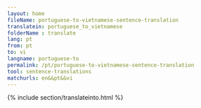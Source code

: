 ```yaml
---
layout: home
fileName: portuguese-to-vietnamese-sentence-translation
translatein: portuguese_to_vietnamese
folderName : translate
lang: pt
from: pt
to: vi
langname: portuguese-to
permalink: /pt/portuguese-to-vietnamese-sentence-translation
tool: sentence-translations
matchurls: en&&pt&&vi
---
```

{% include section/translateinto.html %}
